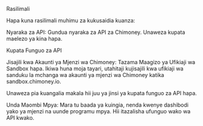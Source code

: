 Rasilimali

Hapa kuna rasilimali muhimu za kukusaidia kuanza:

Nyaraka za API: Gundua nyaraka za API za Chimoney. Unaweza kupata maelezo ya kina hapa.

Kupata Funguo za API

Jisajili kwa Akaunti ya Mjenzi wa Chimoney: Tazama Maagizo ya Ufikiaji wa Sandbox hapa. Ikiwa huna moja tayari, utahitaji kujisajili kwa ufikiaji wa sanduku la mchanga wa akaunti ya mjenzi wa Chimoney katika sandbox.chimoney.io.

Unaweza pia kuangalia makala hii juu ya jinsi ya kupata funguo za API hapa.

Unda Maombi Mpya: Mara tu baada ya kuingia, nenda kwenye dashibodi yako ya mjenzi na uunde programu mpya. Hii itazalisha ufunguo wako wa API kwako.